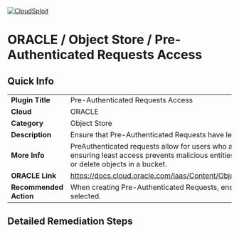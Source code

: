 [![CloudSploit](https://cloudsploit.com/img/logo-new-big-text-100.png "CloudSploit")](https://cloudsploit.com)

# ORACLE / Object Store / Pre-Authenticated Requests Access

## Quick Info

| | |
|-|-|
| **Plugin Title** | Pre-Authenticated Requests Access |
| **Cloud** | ORACLE |
| **Category** | Object Store |
| **Description** | Ensure that Pre-Authenticated Requests have least privilege access. |
| **More Info** | PreAuthenticated requests allow for users who are not in the tenancy to access buckets, ensuring least access prevents malicious entities from leveraging this type of access to edit or delete objects in a bucket. |
| **ORACLE Link** | https://docs.cloud.oracle.com/iaas/Content/Object/Tasks/usingpreauthenticatedrequests.htm |
| **Recommended Action** | When creating Pre-Authenticated Requests, ensure only ObjectRead permissions are selected. |

## Detailed Remediation Steps

